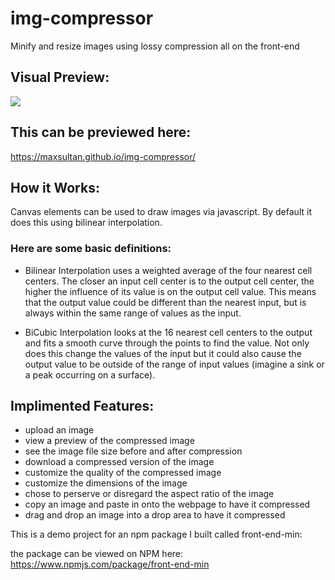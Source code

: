 # img-compressor
Minify and resize images using lossy compression all on the front-end

## Visual Preview:

<a href="https://maxsultan.github.io/img-compressor/"><kbd><img src="https://user-images.githubusercontent.com/59545347/128049202-fdd104d8-d855-4319-baec-8beb14d7b6e7.png" /></kbd></a>

## This can be previewed here:  
https://maxsultan.github.io/img-compressor/

## How it Works:
Canvas elements can be used to draw images via javascript. By default it does this using bilinear interpolation.

### Here are some basic definitions: 
- Bilinear Interpolation uses a weighted average of the four nearest cell centers. The closer an input cell center is to the output cell center, the higher the influence of its value is on the output cell value. This means that the output value could be different than the nearest input, but is always within the same range of values as the input.

- BiCubic Interpolation looks at the 16 nearest cell centers to the output and fits a smooth curve through the points to find the value. Not only does this change the values of the input but it could also cause the output value to be outside of the range of input values (imagine a sink or a peak occurring on a surface).


## Implimented Features:
- upload an image 
- view a preview of the compressed image
- see the image file size before and after compression
- download a compressed version of the image
- customize the quality of the compressed image
- customize the dimensions of the image
- chose to perserve or disregard the aspect ratio of the image
- copy an image and paste in onto the webpage to have it compressed
- drag and drop an image into a drop area to have it compressed

This is a demo project for an npm package I built called front-end-min:

the package can be viewed on NPM here: https://www.npmjs.com/package/front-end-min
